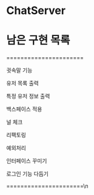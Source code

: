 # ChatServer

남은 구현 목록
======================

======================

귓속말 기능

유저 목록 출력

특정 유저 정보 출력

백스페이스 적용

널 체크

리팩토링

예외처리

인터페이스 꾸미기

로그인 기능 다듬기

======================\n
